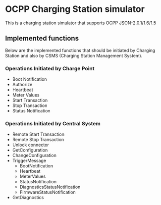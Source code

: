 # OCPP Charging Station simulator

This is a charging station simulator that supports OCPP JSON-2.0.1/1.6/1.5

## Implemented functions

Below are the implemented functions that should be initiated by Charging Station and also by CSMS (Charging Station Management System).

### Operations Initiated by Charge Point

- Boot Notification
- Authorize
- Heartbeat
- Meter Values
- Start Transaction
- Stop Transaction
- Status Notification

### Operations Initiated by Central System

- Remote Start Transaction
- Remote Stop Transaction
- Unlock connector
- GetConfiguration
- ChangeConfiguration
- TriggerMessage
  - BootNotification
  - Heartbeat
  - MeterValues
  - StatusNotification
  - DiagnosticsStatusNotification
  - FirmwareStatusNotification
- GetDiagnostics
